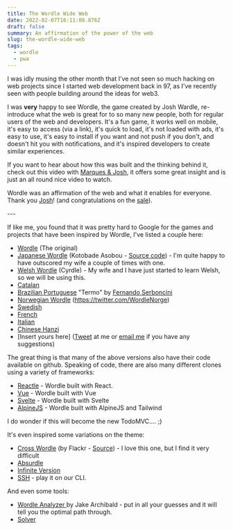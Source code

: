```yaml
---
title: The Wordle Wide Web
date: 2022-02-07T16:11:08.876Z
draft: false
summary: An affirmation of the power of the web
slug: the-wordle-wide-web
tags:
  - wordle
  - pwa
---
```

I was idly musing the other month that I've not seen so much hacking on web projects since I started web development back in 97, as I've recently seen with people building around the ideas for web3. 

I was **very** happy to see Wordle, the game created by Josh Wardle, re-introduce what the web is great for to so many new people, both for regular users of the web and developers. It's a fun game, it works well on mobile, it's easy to access (via a link), it's quick to load, it's not loaded with ads, it's easy to use, it's easy to install if you want and not push if you don't, and doesn't hit you with notifications, and it's inspired developers to create similar experiences.

If you want to hear about how this was built and the thinking behind it, check out this video with [Marques & Josh](https://youtu.be/X_e2IEaR4aA?t=1019), it offers some great insight and is just an all round nice video to watch.

Wordle was an affirmation of the web and what it enables for everyone. Thank you [Josh](https://en.wikipedia.org/wiki/Josh_Wardle)! (and congratulations on the [sale](https://www.bbc.co.uk/news/business-60208463)).

\---

If like me, you found that it was pretty hard to Google for the games and projects that have been inspired by Wordle, I've listed a couple here:

* [Wordle](https://www.powerlanguage.co.uk/wordle/) (The original)
* [Japanese Wordle](https://taximanli.github.io/kotobade-asobou/) (Kotobade Asobou - [Source code](https://github.com/taximanli/kotobade-asobou)) - I'm quite happy to have outscored my wife a couple of times with one.
* [Welsh Wordle](https://cyrdle.web.app/) (Cyrdle) - My wife and I have just started to learn Welsh, so we will be using this.
* ﻿[Catalan](https://gelozp.com/games/wordle/)
* [Brazilian Portuguese](https://term.ooo/) "Termo" by [Fernando Serboncini](https://twitter.com/fserb)
* [Norwegian Wordle](https://www.wordle.lol/) (https://twitter.com/WordleNorge)
* [Swedish](https://ordlig.se/)
* [French](https://wordle.louan.me/)
* [Italian](https://pietroppeter.github.io/wordle-it/)
* [Chinese Hanzi ](https://handle.antfu.me/)
* \[Insert yours here] ([Tweet](https://twitter.com/Paul_Kinlan) at me or [email me](mailto:paulkinlan@google.com) if you have any suggestions)

The great thing is that many of the above versions also have their code available on github. Speaking of code, there are also many different clones using a variety of frameworks:

* [Reactle](https://reactle.vercel.app/) - Wordle built with React. 
* [Vue](https://vue-wordle.netlify.app/) - Wordle built with Vue 
* [Svelte](https://github.com/narze/thwordle) - Wordle built with Svelte
* [AlpineJS](https://hasinhayder.github.io/wordle-alpinejs/) - Wordle built with AlpineJS and Tailwind

I do wonder if this will become the new TodoMVC.... ;)

It's even inspired some variations on the theme:

* [Cross Wordle](https://flackr.github.io/crosswordle/) (by Flackr - [Source](https://github.com/flackr/crosswordle)) - I love this one, but I find it very difficult
* [Absurdle](https://qntm.org/files/absurdle/absurdle.html)
* [Infinite Version](https://hellowordl.net/)
* [SSH](https://github.com/ajeetdsouza/clidle) - play it on our CLI. 

And even some tools:

* [Wordle Analyzer ](https://wordle-analyzer.netlify.app/)by Jake Archibald - put in all your guesses and it will tell you the optimal path through.
* [Solver](https://github.com/zulkarnine/WordleSolver)